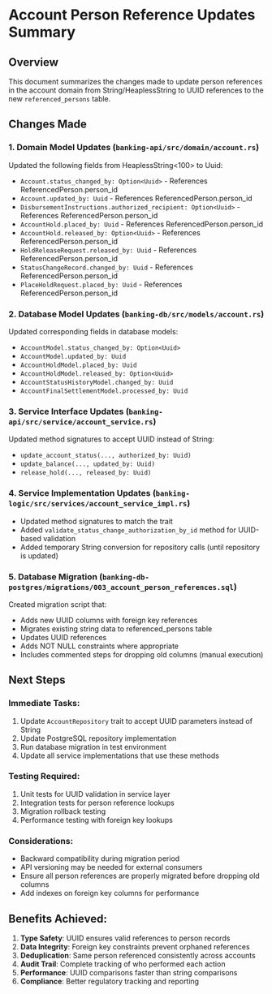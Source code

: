 # Account Person Reference Updates Summary

## Overview
This document summarizes the changes made to update person references in the account domain from String/HeaplessString to UUID references to the new `referenced_persons` table.

## Changes Made

### 1. Domain Model Updates (`banking-api/src/domain/account.rs`)
Updated the following fields from HeaplessString<100> to Uuid:
- `Account.status_changed_by: Option<Uuid>` - References ReferencedPerson.person_id
- `Account.updated_by: Uuid` - References ReferencedPerson.person_id
- `DisbursementInstructions.authorized_recipient: Option<Uuid>` - References ReferencedPerson.person_id
- `AccountHold.placed_by: Uuid` - References ReferencedPerson.person_id
- `AccountHold.released_by: Option<Uuid>` - References ReferencedPerson.person_id
- `HoldReleaseRequest.released_by: Uuid` - References ReferencedPerson.person_id
- `StatusChangeRecord.changed_by: Uuid` - References ReferencedPerson.person_id
- `PlaceHoldRequest.placed_by: Uuid` - References ReferencedPerson.person_id

### 2. Database Model Updates (`banking-db/src/models/account.rs`)
Updated corresponding fields in database models:
- `AccountModel.status_changed_by: Option<Uuid>`
- `AccountModel.updated_by: Uuid`
- `AccountHoldModel.placed_by: Uuid`
- `AccountHoldModel.released_by: Option<Uuid>`
- `AccountStatusHistoryModel.changed_by: Uuid`
- `AccountFinalSettlementModel.processed_by: Uuid`

### 3. Service Interface Updates (`banking-api/src/service/account_service.rs`)
Updated method signatures to accept UUID instead of String:
- `update_account_status(..., authorized_by: Uuid)`
- `update_balance(..., updated_by: Uuid)`
- `release_hold(..., released_by: Uuid)`

### 4. Service Implementation Updates (`banking-logic/src/services/account_service_impl.rs`)
- Updated method signatures to match the trait
- Added `validate_status_change_authorization_by_id` method for UUID-based validation
- Added temporary String conversion for repository calls (until repository is updated)

### 5. Database Migration (`banking-db-postgres/migrations/003_account_person_references.sql`)
Created migration script that:
- Adds new UUID columns with foreign key references
- Migrates existing string data to referenced_persons table
- Updates UUID references
- Adds NOT NULL constraints where appropriate
- Includes commented steps for dropping old columns (manual execution)

## Next Steps

### Immediate Tasks:
1. Update `AccountRepository` trait to accept UUID parameters instead of String
2. Update PostgreSQL repository implementation
3. Run database migration in test environment
4. Update all service implementations that use these methods

### Testing Required:
1. Unit tests for UUID validation in service layer
2. Integration tests for person reference lookups
3. Migration rollback testing
4. Performance testing with foreign key lookups

### Considerations:
- Backward compatibility during migration period
- API versioning may be needed for external consumers
- Ensure all person references are properly migrated before dropping old columns
- Add indexes on foreign key columns for performance

## Benefits Achieved:
1. **Type Safety**: UUID ensures valid references to person records
2. **Data Integrity**: Foreign key constraints prevent orphaned references
3. **Deduplication**: Same person referenced consistently across accounts
4. **Audit Trail**: Complete tracking of who performed each action
5. **Performance**: UUID comparisons faster than string comparisons
6. **Compliance**: Better regulatory tracking and reporting